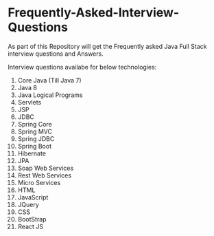 # Frequently-Asked-Interview-Questions

As part of this Repository will get the Frequently asked Java Full Stack interview questions and Answers.

Interview questions availabe for below technologies:

1. Core Java (Till Java 7)
2. Java 8
3. Java Logical Programs
4. Servlets
5. JSP
6. JDBC
7. Spring Core
8. Spring MVC
9. Spring JDBC
10. Spring Boot
11. Hibernate
12. JPA
13. Soap Web Services
14. Rest Web Services
15. Micro Services
16. HTML
17. JavaScript
18. JQuery
19. CSS
20. BootStrap
21. React JS
